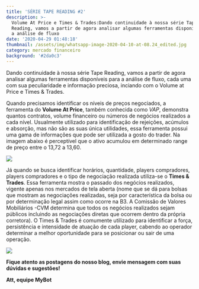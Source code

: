 ```yaml
---
title: 'SÉRIE TAPE READING #2'
description: >-
  Volume At Price e Times & Trades:Dando continuidade à nossa série Tape
  Reading, vamos a partir de agora analisar algumas ferramentas disponíveis para
  a análise de fluxo
date: '2020-04-29 01:48:18'
thumbnail: /assets/img/whatsapp-image-2020-04-10-at-08.24_edited.jpg
category: mercado financeiro
background: '#2da0c3'
---
```

Dando continuidade à nossa série Tape Reading, vamos a partir de agora analisar algumas ferramentas disponíveis para a análise de fluxo, cada uma com sua peculiaridade e informação preciosa, inciando com o Volume at Price e Times & Trades.

Quando precisamos identificar os níveis de preços negociados, a ferramenta do **Volume At Price**, também conhecida como *VAP*, demonstra quantos contratos, volume financeiro ou números de negócios realizados a cada nível. Usualmente utilizado para identificação de rejeições, acúmulos e absorção, mas não são as suas única utilidades, essa ferramenta possui uma gama de informações que pode ser utilizada a gosto do trader. Na imagem abaixo é perceptível que o ativo acumulou em determinado range de preço entre o 13,72 a 13,60.

![](/assets/img/volume-at-price.png)

Já quando se busca identificar horários, quantidade, players compradores, players compradores e o tipo de negociação realizada utiliza-se o **Times & Trades**. Essa ferramenta mostra o passado dos negócios realizados, vigente apenas nos mercados de tela aberta (nome que se dá para bolsas que mostram as negociações realizadas, seja por característica da bolsa ou por determinação legal assim como ocorre na B3. A Comissão de Valores Mobiliários -CVM determina que todos os negócios realizados sejam públicos incluindo as negociações diretas que ocorrem dentro da própria corretora). O Times & Trades é comumente utilizado para identificar a força, persistência e intensidade de atuação de cada player, cabendo ao operador determinar a melhor oportunidade para se posicionar ou sair de uma operação.

![](assets/img/investcharts_timestrades_agressor_01.png)

**Fique atento as postagens do nosso blog, envie mensagem com suas dúvidas e sugestões!**

**Att, equipe MyBot**
